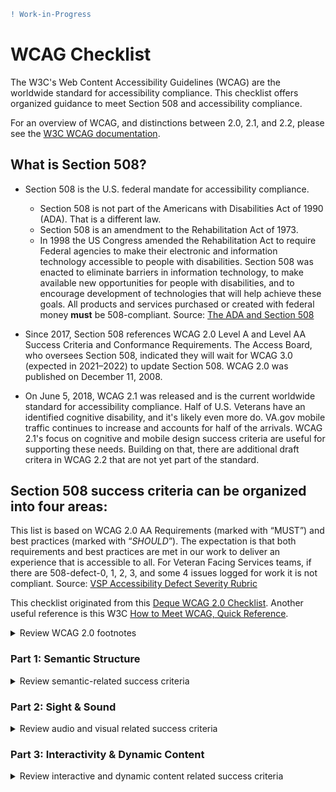 ```diff
! Work-in-Progress
```
# WCAG Checklist 

The W3C's Web Content Accessibility Guidelines (WCAG) are the worldwide standard for accessibility compliance. This checklist offers organized guidance to meet Section 508 and accessibility compliance. 

For an overview of WCAG, and distinctions between 2.0, 2.1, and 2.2, please see the [W3C WCAG documentation](https://www.w3.org/WAI/standards-guidelines/wcag/).


## What is Section 508?

* Section 508 is the U.S. federal mandate for accessibility compliance. 
    * Section 508 is not part of the Americans with Disabilities Act of 1990 (ADA). That is a different law. 
    * Section 508 is an amendment to the Rehabilitation Act of 1973. 
    * In 1998 the US Congress amended the Rehabilitation Act to require Federal agencies to make their electronic and information technology accessible to people with disabilities. Section 508 was enacted to eliminate barriers in information technology, to make available new opportunities for people with disabilities, and to encourage development of technologies that will help achieve these goals. All products and services purchased or created with federal money **must** be 508-compliant. Source: [The ADA and Section 508](https://508compliantdocumentconversion.com/americans-with-disabilities-act/)
    
* Since 2017, Section 508 references WCAG 2.0 Level A and Level AA Success Criteria and Conformance Requirements. The Access Board, who oversees Section 508, indicated they will wait for WCAG 3.0 (expected in 2021–2022) to update Section 508. WCAG 2.0 was published on December 11, 2008.


* On June 5, 2018, WCAG 2.1 was released and is the current worldwide standard for accessibility compliance. Half of U.S. Veterans have an identified cognitive disability, and it's likely even more do. VA.gov mobile traffic continues to increase and accounts for half of the arrivals. WCAG 2.1's focus on cognitive and mobile design success criteria are useful for supporting these needs. Building on that, there are additional draft critera in WCAG 2.2 that are not yet part of the standard.


## Section 508 success criteria can be organized into four areas: 

This list is based on WCAG 2.0 AA Requirements (marked with “MUST”) and best practices (marked with “*SHOULD*”). The expectation is that both requirements and best practices are met in our work to deliver an experience that is accessible to all. For Veteran Facing Services teams, if there are 508-defect-0, 1, 2, 3, and some 4 issues logged for work it is not compliant. Source: [VSP Accessibility Defect Severity Rubric](https://github.com/department-of-veterans-affairs/va.gov-team/blob/master/platform/accessibility/guidance/defect-severity-rubric.md#accessibility-defect-severity-rubric)

This checklist originated from this [Deque WCAG 2.0 Checklist](https://www.jenstrickland.design/talks/design4performance-a11y/resources/WCAG_Checklist.pdf). Another useful reference is this W3C [How to Meet WCAG, Quick Reference](https://www.w3.org/WAI/WCAG21/quickref/).

<details><summary>Review WCAG 2.0 footnotes</summary>
  * Items marked with asterisk are required at the WCAG AAA level (not at the A or AA level, but are still best practices at all levels).

  1. Note that the purpose of the image depends on the context, and may not be a literal description of what is in the image. The text is usually provided via the alt attribute, but may also be provided via aria-label, aria-labelledby or, in less straightforward scenarios, via hidden text clipped by CSS.
  2. The audio descriptions can be on a separate version of the video, with a link provided to that version.
  3. Refers to information published by the W3C task force on low vision https://www.w3.org/TR/2016/WD-low-vision-needs20160317/
  4. Example in the HTML:
    `<span class="facebookFontIcon" aria-hidden=”true”></span><span class="visually-hidden">Our Facebook page</span>`
    The CSS clip method:
    `.visually-hidden {position:absolute; clip:rect(0 0 0 0); border:0; height:1px; margin:-1px; overflow:hidden; padding:0; width:1px;}`
  5. Refers to the WAI-ARIA documentation (https://www.w3.org/TR/wai-aria-practices)
  6. Refers to the information published by the W3C task force on cognitive disabilities https://www.w3.org/TR/coga-user-research/ 
</details>

### Part 1: Semantic Structure

<details><summary>Review semantic-related success criteria</summary>
  
#### 1. Page title	
The page MUST have a meaningful title (e.g. About us), even when included via iframe. [2.4.2]()
  * Unique information *SHOULD* go first (e.g. “WCAG Checklist”).
  * Result pages SHOULD describe the result (e.g. “Error on form” or “Search results loaded”).
  * Single-page applications and AJAX scripts SHOULD update the title when the URL changes or, when the page content changes significantly.

#### 2. Language	
  * The page MUST specify the language (`<html lang="en">`).	[3.1.1]()
  * Changes in the language within the page MUST be specified (e.g. <span lang="es">Hola</span>).	[3.1.2]()

#### 3. Landmarks	
  * Pages SHOULD have accurate, logical landmark structure [2.4.6]() (e.g. <header>, <nav>, <main>, <aside>, <footer>), so screen reader users can navigate by landmark, and all content SHOULD be inside a landmark.	

#### 4. Headings	
  * The page MUST have meaningful headings to label each major section, which SHOULD start with `<h1>` (at the beginning of the main content, or at the beginning of every section of aggregated content, or at the beginning of modal dialogs), and SHOULD NOT skip heading levels, to allow screen reader users to navigate the tree structure of the heading hierarchy.	[2.4.6]()

#### 5. Links and Navigation
(See also Custom Widgets in Part 3 for dynamic menus (drop-down accordion, etc.)
  * Links MUST have readable text. Be especially careful with links that contain only images (which need alt text) and background images/icon fonts (which need text via aria-label on the link or text within the link, hidden via CSS).	[4.1.2](), [2.4.9]()
  * The link text MUST make sense in context, and should make sense when taken out of context (problematic phrases include: “click here,” “learn more,” “more,” “read more,” etc.).	[2.4.9](), [2.4.4]()
  * Linked content SHOULD be grouped in a single link where appropriate. For example: an icon and its adjacent text SHOULD NOT be two separate links if they go to the same location.	3.2.4
  * Navigation features (e.g. main menu) MUST be placed in a consistent location across pages.	3.2.3
  * Navigation features MUST be identified in a consistent way across pages.	3.2.4
  * A “skip navigation” or “skip to main content” SHOULD be provided as the first link in the design, to allow sighted keyboard users to quickly arrive at the main content (Note: the link can be invisible until the user tabs to it, but it MUST NOT remain invisible when it receives keyboard focus).	2.4.5

#### 6. Tables	
  * Header cells (`<th>`) MUST be associated with their respective data cells (via scope or headers + id).	1.3.1
  * Tables SHOULD have an accessible name (e.g. <caption>, aria-label, or aria-labelledby).	4.1.2
  * Layout tables (no header/data associations) MUST NOT contain <th> or other header markup.	1.3.1

#### 7. Lists	
  * Lists MUST be marked up appropriately according to the semantics of the list (e.g. `<ul>, <ol>, <dl>`).	1.3.1

#### 8. iframes	
  * Frame title attribute MUST be specified (`<iframe title="Video about..."`).	4.1.2
  * The page within the iframe MUST have an accurate, meaningful `<title>`.	2.4.2
  * iframes with no readable content (e.g. only JavaScript) SHOULD be set to aria-hidden="true".	4.1.2

#### 9. Form Markup
(See also Form Validation and Feedback in Part 3)	
  * Inputs, buttons, and controls MUST have labels which are programmatically-associated** (e.g. via `<label>`, aria-label, or aria-labelledby) and always visible on the screen** (they don’t disappear when the user starts typing).	1.3.1, 3.3.2
  * Required fields SHOULD be marked as such, e.g. via aria-required="true" (on the input, not on the label), or have the word “required” in the `<label>` text.	3.3.2
  * Form field instructions SHOULD be associated with inputs or buttons using techniques such as: Putting the instructions in the `<label>`. Associating the instructions with the field using aria-describedby (Note: text associated via aria-describedby *SHOULD* be relatively brief). Putting the instructions in a `<fieldset>` with `<legend>`	3.3.2
  * Groups of form elements MUST have group labels (e.g. `` and ``, or referenced from the inputs via aria-labelledby="id-of-group-label id-of-self-label" ).	1.3.1, 3.3.2

#### 10. Parsing and Validity	
  * The page MUST NOT contain duplicate IDs because accessibility features frequently reference IDs.	4.1.1
  * Attributes (e.g. ARIA) MUST contain only allowable values, in the proper parent-child hierarchy.	4.1.1
  * Parent-child relationships of elements & attributes (e.g. ARIA roles) MUST follow the specification.	4.1.1
  * The page MUST NOT contain syntax errors that affect semantic meaning (e.g. elements or attributes that don’t close properly, either explicitly or implicitly).	4.1.1
    
</details>

### Part 2: Sight & Sound

<details><summary>Review audio and visual related success criteria</summary>

#### Color and Other Sensory Characteristics	
* Sensory characteristics (e.g. color, size, shape, visual placement, visual orientation, sound, etc.) MUST NOT be the only way to convey information.	1.1.1, 1.3.3
* Color MUST NOT be used as the only way to distinguish links from regular text.	1.4.1

#### Contrast	
* Contrast of text against the background MUST meet the minimum threshold (use automated tools to determine if the contrast passes or fails).	1.4.3

#### Images 
* Informative images MUST have brief, meaningful alt text describing the purpose of the image.<sup>1</sup> 1.1.1
* Actionable images (images used as links, buttons or controls) MUST have brief, meaningful alt text describing the destination or result of the action. 1.1.1
* CAPTCHAs MUST have alternatives that do not rely on sensory experiences (i.e. vision, sound). 1.1.1
* Complex images (images requiring more than about 200 characters to describe them) MUST be given extended text descriptions. Provide the text below (or above) the image, or on a separate page (via a link), or in a dialog (via a button), or similar technique. 1.1.1
* Non-informative decorative or redundant Images MUST be coded to be ignored by screen readers by using alt="" on the <img> or Putting the image in the background with CSS. 1.1.1
* Images MUST NOT be used to convey text, except in logos and other essential situations (use real text instead, so users can magnify it, change contrast, change colors, etc.). 1.4.5

#### Videos and Audio
* Videos (prerecorded or live) MUST have synchronized captions for the deaf. 1.2.2, 1.2.4
* Videos MUST have narrated audio descriptions for the blind, if the audio track (dialog, narration, sounds) of the video does not convey all important visual information.<sup>2</sup> 1.2.3, 1.2.5
* Videos and audio (prerecorded) MUST have a text transcript for the deaf and deafblind, on the page, available via a link, available via a dialog (activated by a button), or similar technique. 1.2.1
* Videos and audio SHOULD not auto-play to avoid interfering with screen reader speech. (1.4.2)
* Volume level MUST be adjustable via a control in the media player. 1.4.2

#### Zoom and Reflow
* Users MUST be able to use pinch-to-zoom on touch devices. 1.4.4
* A responsive design (with text reflow relative to the viewport width) SHOULD be available on desktop as well as mobile designs for the benefit of people with low vision who zoom in. 1.4.4

#### Visual Proximity
*  Related information (labels, descriptions, feedback, controls, etc.) SHOULD be close in visual proximity so that screen magnifier users can see the related parts on the screen at the same time.LV3

#### Flashing Effects
* **508-defect-0 :exclamation: Launchblocker – Harmful** There MUST NOT be any flashing or blinking effects faster than 3 times in any one-second period, to avoid causing a seizure in people susceptible to them. 2.3.1

#### Typographic Design
* Fonts SHOULD be easy to read (avoid cursive fonts, overly decorative fonts, etc.). n/a
* Text SHOULD NOT be full-justified, to improve readability. 1.4.8
* Within paragraphs, line spacing SHOULD be at least 1.5 whenever possible. 1.4.8*
* Between paragraphs, spacing SHOULD be at least 1.5 times larger than the line spacing. 1.4.8*
* The design SHOULD use standard font face wherever possible (eliminate or minimize phrases written in all capitals, long sections of italic or bold text, etc.).n/a
* If emphasis is critical to understand the text, it MUST be written in words (e.g. “important” or “warning”) in the text or in alternative text. Text variants (bold, italic, all capitals) aren’t enough. 1.1.1

#### Screen Orientation
* Designs SHOULD support both vertical (portrait) and horizontal (landscape) orientation, so that the design displays correctly for users who cannot switch orientation (e.g. if they have the device attached to a wheelchair). n/a

#### Hidden Content
* Content that is hidden from sighted users SHOULD also be hidden from screen reader users (e.g. using CSS display:none), except where the hidden content is intended only for screen reader users. 1.3.2

#### CSS Generated Content (e.g. font icons, etc.)
* Designs SHOULD NOT rely on CSS-generated content to convey information, due to incomplete support across screen reader/browser combinations (especially IE). Supplement with CSS clipped content in the HTML4, aria-label/aria-labelledby (on focusable elements), or similar technique. 1.1.1

</details>



### Part 3: Interactivity & Dynamic Content

<details><summary>Review interactive and dynamic content related success criteria</summary>
  
#### Keyboard Input
* All features MUST be fully functional when using only the keyboard (drop-down menus, etc.) 2.1.1
* Keyboard tab order MUST be logical, and SHOULD match the order of the visual design (Note: Achieve this via proper order in the DOM. Avoid tabindex of positive values). 2.4.3
* Keyboard focus MUST follow the action (e.g. the focus goes to a dialog when the dialog is activated, and when the dialog is dismissed, the focus returns to the button that activated the dialog). 2.4.3
* Visual focus indicator MUST always be visible when tabbing through the page. 2.4.7
* The page MUST NOT have a keyboard trap. Users MUST be able to navigate to and past all links, buttons, inputs, and controls, both forward (using the tab key) and backward (using shift + tab). 2.1.2
* Keyboard shortcuts MUST NOT interfere with shortcuts in the browser, screen reader, or OS. 2.1.1
* Touch Input All features SHOULD be fully functional when using only touch. M
* All features SHOULD be fully functional by touch with the screen reader turned on. Click actions are required, because JavaScript swipe events, and similar, are disabled when the screen reader is on. M
* Whenever possible, the clickable target SHOULD be at least 9mm high and 9mm wide, so that users can activate them with their finger, without having to zoom in. M

#### Form Validation and Feedback
(See also Form Markup in Part 1)

* Screen reader users MUST receive either a confirmation message or error message immediately after the form is submitted (silence is bad) through methods such as [3.3.1, 3.3.3]():
    - Focus is sent to the confirmation/error message OR
    - Focus is sent to the first field with an error (and the error is associated with the field) OR
    - The page <title> contains the confirmation/error message (if the user is sent to a new page or if the page reloads when the form is submitted).

* Error messages about an input (as opposed to the form as a whole) MUST be associated with that input (e.g. via <label> or aria-describedby). 3.3.3
* Error messages MUST describe the error in enough detail to allow users to fix the error. 3.3.3
* Forms with legal, financial, or data functions MUST protect users from errors by one of the following: 1) allow actions to be reversible, 2) automatically check and correct errors, or 3) allow users to review/confirm/correct submissions. 3.3.4

#### Custom Widgets
* Labels MUST be specified on all controls and buttons (e.g. via <label>, aria-label, or aria-labelledby) 3.3.2
* Roles MUST be specified, where appropriate via HTML or ARIA (e.g. <button> or role="button", role="slider", role="dialog", role="tablist", etc.). See https://www.w3.org/TR/wai-aria/roles 4.1.2
* Property states and values (and changes to states and values) MUST be specified and updated on controls where appropriate (e.g. aria-expanded="false", aria-selected="true", aria-valuenow="100"). 4.1.2
* Relationships MUST be specified, where appropriate (aria-controls, aria-owns, aria-activedescendant). 4.1.2
* Keyboard behaviors SHOULD follow ARIA conventions specific to the type of widget. ARIA5

#### Manage Focus
* Scripts MUST manage keyboard focus when necessary (but only when necessary) (e.g. clicking on a button sends the focus to a dialog; closing the dialog sends the focus back to the original button). 2.4.3
* Timing Users MUST be allowed to turn off, adjust, or extend time limits (e.g. timed scripts, session timeout, page reload) unless the fundamental nature of the activity requires otherwise (e.g. real-time events). 2.2.1

#### Motion and Animation
* Users MUST be able to pause, stop, hide, or control the timing of content that blinks, moves, autoscrolls, or auto-updates. 2.2.2

#### Dynamic Updates
(including in a singlepage application framework)
* Screen reader users MUST be made aware of important updates or changes to the content (e.g. content loaded by AJAX or changed by JavaScript, etc.) by methods such as the following [1.3.2]():
    - aria-live announcement (appropriate when the keyboard focus should not move) OR
    - move the keyboard focus to the new content (only applicable if the user performs an action to request the content change, e.g. by clicking a button or link).
* Updates/additions SHOULD be loaded near (preferably below) the user’s current position. (1.3.2)
* “On focus” MUST NOT trigger a change of context (e.g. user agent, focus, viewport, or content). 3.2.1
* “On input” MUST NOT trigger a change of context unless the user is advised in advance. 3.2.2

#### Objects and Plugins
* All `<object>` elements MUST have alternative text. 1.1.1
* An object or plugin SHOULD conform to the best practices of the accessibility API of that object or plugin, if available (e.g. the PDF format has an accessibility API). n/a
* If an object or plugin is not compatible with assistive technologies, an alternative representation MUST be available in an accessible format. 1.1.1
</details>


### Part 4: Understandability/Cognition

<details><summary>Review cognition-related success criteria</summary>

#### Content 
* The text SHOULD be written in the simplest and clearest language possible, appropriate to the content. COG<sup>6</sup>
* Uncommon words and phrases – including technical terms, idioms, jargon, foreign phrases, etc. – SHOULD be defined or explained in the text. 3.1.3<sup>*</sup>
* Abbreviations and acronyms SHOULD be expanded or explained in the text. 3.1.4<sup>*</sup>
* The page SHOULD provide supplemental versions of the content (e.g. illustrations, videos, audio, simplified text version, etc.) to enhance comprehension, if the reading level is more advanced than a lower secondary education level. 3.1.5<sup>*</sup>

#### User Experience
* The information architecture of the site and design SHOULD be intuitive, allowing the user to easily find, navigate, read, and interact with the content. COG
* The design SHOULD eliminate or minimize visual distractions. COG
* The site SHOULD minimize the number of steps required for users to complete actions. COG
* The site SHOULD provide ways for users to find or request help (e.g. context-sensitive help, tutorials, online chat with a customer service representative, discussion forum, a form to submit a question, contact information to call or write for assistance, etc.). 3.3.5<sup>*</sup>
* Functionality SHOULD be easily discoverable (e.g. a menu that can be revealed only by a finger gesture swiping across the screen from the left to the right would not be easily discoverable). COG
* The design SHOULD follow common conventions for design and user interaction, unless there is a compelling (e.g. research-validated) reason to break from convention. COG
* Users SHOULD NOT be required to react quickly to information or user interface features. 2.1.1
* Users SHOULD NOT be interrupted by scripted events, or SHOULD be able to suppress or postpone interruptions, except in the case of emergencies. (2.2.4*)
* Users SHOULD NOT be required to perform mathematical calculations, unless the fundamental purpose of the page requires them to do so. COG
* Users SHOULD NOT be required to remember data from one page (or view, or step of a process) to another, unless the fundamental purpose of the content requires them to do so. COG
</details>


## WCAG 2.1 Success Criteria

### What is WCAG 2.1?

Published on June 5, 2018, WCAG 2.1 was released and **is the current standard for accessibility compliance.** It includes all the WCAG 2.0 success criteria and adds:

### Part 4: Understandability/Cognition, continued

### Part 5: Mobile Design


## WCAG 2.2 Draft Criteria

### What is WCAG 2.2?

WCAG 2.2 is scheduled to be published in early 2021.




